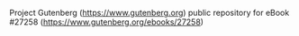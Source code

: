 Project Gutenberg (https://www.gutenberg.org) public repository for eBook #27258 (https://www.gutenberg.org/ebooks/27258)
